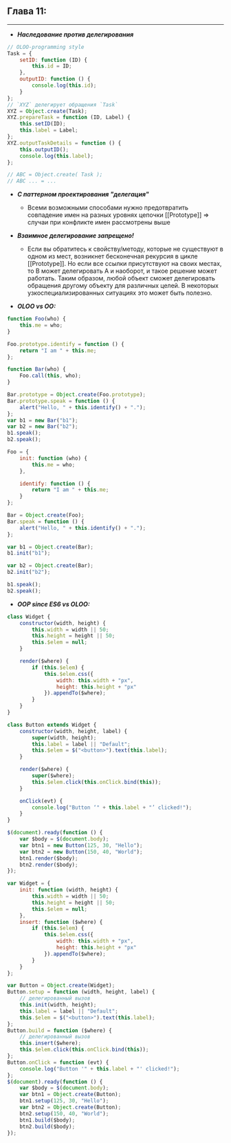 ## Глава 11:

---

+ ***Наследование против делегирования***

```js
// OLOO-programming style
Task = {
    setID: function (ID) {
        this.id = ID;
    },
    outputID: function () {
        console.log(this.id);
    }
};
// `XYZ` делегирует обращения `Task`
XYZ = Object.create(Task);
XYZ.prepareTask = function (ID, Label) {
    this.setID(ID);
    this.label = Label;
};
XYZ.outputTaskDetails = function () {
    this.outputID();
    console.log(this.label);
};

// ABC = Object.create( Task );
// ABC ... = ...
```

+ ***С паттерном проектирования "делегация"***
    + Всеми возможными способами нужно предотвратить совпадение имен на разных уровнях цепочки [[Prototype]] => случаи
      при конфликте имен рассмотрены выше

+ ***Взаимное делегирование запрещено!***
    + Если вы обратитесь к свойству/методу, которые не существуют в одном из мест, возникнет бесконечная рекурсия в
      цикле [[Prototype]]. Но если все ссылки
      присутствуют на своих местах, то B может делегировать A и наоборот, и такое решение может работать. Таким образом,
      любой
      объект сможет делегировать обращения другому объекту для
      различных целей. В некоторых узкоспециализированных ситуациях это может быть полезно.

+ ***OLOO vs OO:***

```js
function Foo(who) {
    this.me = who;
}

Foo.prototype.identify = function () {
    return "I am " + this.me;
};

function Bar(who) {
    Foo.call(this, who);
}

Bar.prototype = Object.create(Foo.prototype);
Bar.prototype.speak = function () {
    alert("Hello, " + this.identify() + ".");
};
var b1 = new Bar("b1");
var b2 = new Bar("b2");
b1.speak();
b2.speak();
```

```js
Foo = {
    init: function (who) {
        this.me = who;
    },

    identify: function () {
        return "I am " + this.me;
    }
};

Bar = Object.create(Foo);
Bar.speak = function () {
    alert("Hello, " + this.identify() + ".");
};

var b1 = Object.create(Bar);
b1.init("b1");

var b2 = Object.create(Bar);
b2.init("b2");

b1.speak();
b2.speak();
```

+ ***OOP since ES6 vs OLOO:***

```js
class Widget {
    constructor(width, height) {
        this.width = width || 50;
        this.height = height || 50;
        this.$elem = null;
    }

    render($where) {
        if (this.$elem) {
            this.$elem.css({
                width: this.width + "px",
                height: this.height + "px"
            }).appendTo($where);
        }
    }
}

class Button extends Widget {
    constructor(width, height, label) {
        super(width, height);
        this.label = label || "Default";
        this.$elem = $("<button>").text(this.label);
    }

    render($where) {
        super($where);
        this.$elem.click(this.onClick.bind(this));
    }

    onClick(evt) {
        console.log("Button ‘" + this.label + "’ clicked!");
    }
}

$(document).ready(function () {
    var $body = $(document.body);
    var btn1 = new Button(125, 30, "Hello");
    var btn2 = new Button(150, 40, "World");
    btn1.render($body);
    btn2.render($body);
});
```

```js
var Widget = {
    init: function (width, height) {
        this.width = width || 50;
        this.height = height || 50;
        this.$elem = null;
    },
    insert: function ($where) {
        if (this.$elem) {
            this.$elem.css({
                width: this.width + "px",
                height: this.height + "px"
            }).appendTo($where);
        }
    }
};

var Button = Object.create(Widget);
Button.setup = function (width, height, label) {
    // делегированный вызов
    this.init(width, height);
    this.label = label || "Default";
    this.$elem = $("<button>").text(this.label);
};
Button.build = function ($where) {
    // делегированный вызов
    this.insert($where);
    this.$elem.click(this.onClick.bind(this));
};
Button.onClick = function (evt) {
    console.log("Button '" + this.label + "' clicked!");
};
$(document).ready(function () {
    var $body = $(document.body);
    var btn1 = Object.create(Button);
    btn1.setup(125, 30, "Hello");
    var btn2 = Object.create(Button);
    btn2.setup(150, 40, "World");
    btn1.build($body);
    btn2.build($body);
});
```